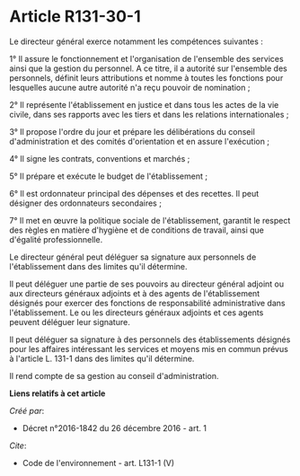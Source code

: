 # Article R131-30-1

Le directeur général exerce notamment les compétences suivantes :

1° Il assure le fonctionnement et l'organisation de l'ensemble des services ainsi que la gestion du personnel. A ce titre, il
a autorité sur l'ensemble des personnels, définit leurs attributions et nomme à toutes les fonctions pour lesquelles aucune
autre autorité n'a reçu pouvoir de nomination ;

2° Il représente l'établissement en justice et dans tous les actes de la vie civile, dans ses rapports avec les tiers et dans
les relations internationales ;

3° Il propose l'ordre du jour et prépare les délibérations du conseil d'administration et des comités d'orientation et en
assure l'exécution ;

4° Il signe les contrats, conventions et marchés ;

5° Il prépare et exécute le budget de l'établissement ;

6° Il est ordonnateur principal des dépenses et des recettes. Il peut désigner des ordonnateurs secondaires ;

7° Il met en œuvre la politique sociale de l'établissement, garantit le respect des règles en matière d'hygiène et de
conditions de travail, ainsi que d'égalité professionnelle.

Le directeur général peut déléguer sa signature aux personnels de l'établissement dans des limites qu'il détermine.

Il peut déléguer une partie de ses pouvoirs au directeur général adjoint ou aux directeurs généraux adjoints et à des agents
de l'établissement désignés pour exercer des fonctions de responsabilité administrative dans l'établissement. Le ou les
directeurs généraux adjoints et ces agents peuvent déléguer leur signature.

Il peut déléguer sa signature à des personnels des établissements désignés pour les affaires intéressant les services et
moyens mis en commun prévus à l'article L. 131-1 dans des limites qu'il détermine.

Il rend compte de sa gestion au conseil d'administration.

**Liens relatifs à cet article**

_Créé par_:

  - Décret n°2016-1842 du 26 décembre 2016 - art. 1

_Cite_:

  - Code de l'environnement - art. L131-1 (V)
